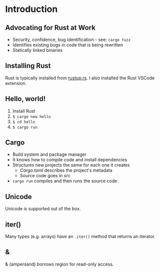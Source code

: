 # Introduction

## Advocating for Rust at Work
- Security, confidence, bug identification - see: `cargo fuzz`
- Identifies existing bugs in code that is being rewritten
- Statically linked binaries

## Installing Rust
Rust is typically installed from [rustup.rs](https://rustup.rs). I also installed the Rust VSCode extension.

## Hello, world!
1. Install Rust
2. `$ cargo new hello`
3. `$ cd hello`
4. `$ cargo run`

## Cargo
- Build system and package manager
- It knows how to compile code and install dependencies
- Structures new projects the same for each one it creates
    - *Cargo.toml* describes the project's metadata
    - Source code goes in *src*
- `cargo run` compiles and then runs the source code

## Unicode
Unicode is supported out of the box.

## iter()
Many types (e.g. arrays) have an `.iter()` method that returns an iterator.

## &
& (ampersand) borrows region for read-only access.